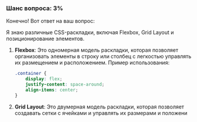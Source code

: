 ### Шанс вопроса: 3%

Конечно! Вот ответ на ваш вопрос:

Я знаю различные CSS-раскладки, включая Flexbox, Grid Layout и позиционирование элементов. 

1. **Flexbox**: Это одномерная модель раскладки, которая позволяет организовать элементы в строку или столбец с легкостью управлять их размещением и расположением. Пример использования:
    ```css
    .container {
        display: flex;
        justify-content: space-around;
        align-items: center;
    }
    ```

2. **Grid Layout**: Это двумерная модель раскладки, которая позволяет создавать сетки с ячейками и управлять их размерами и положени